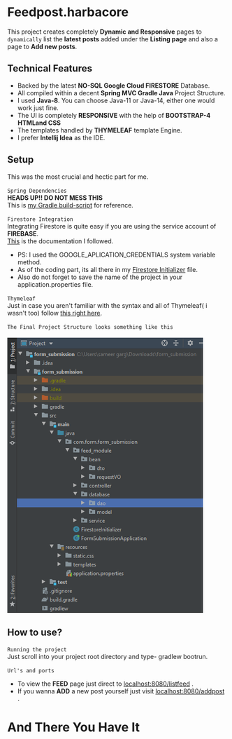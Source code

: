 # Feedpost.harbacore
This project creates  completely **Dynamic and Responsive** pages to `dynamically` list the **latest posts** added under the **Listing page** and also a page to **Add new posts**.

## Technical Features
- Backed by the latest **NO-SQL Google Cloud FIRESTORE** Database.
- All compiled within a decent **Spring MVC Gradle Java** Project Structure.
- I used **Java-8**. You can choose Java-11 or Java-14, either one would work just fine.
- The UI is completely **RESPONSIVE** with the help of **BOOTSTRAP-4 HTMLand CSS**
- The templates handled by **THYMELEAF** template Engine.
- I prefer **Intellij Idea** as the IDE.

## Setup
This was the most crucial and hectic part for me.

`Spring Dependencies`
<br>
**HEADS UP!! DO NOT MESS THIS** 
<br>
This is [my Gradle build-script](https://github.com/sameer-garg/feedpost.harbacore/blob/master/build.gradle) for reference.

`Firestore Integration`
<br>
Integrating Firestore is quite easy if you are using the service account of **FIREBASE**.
<br>
[This](https://firebase.google.com/docs/firestore/quickstart) is the documentation I followed.
- PS: I used the GOOGLE_APLICATION_CREDENTIALS system variable method.
- As of the coding part, its all there in my [Firestore Initializer](https://github.com/sameer-garg/feedpost.harbacore/blob/master/src/main/java/com/form/form_submission/FirestoreInitializer.java) file.
- Also  do not forget to save the name of the project in your application.properties file. 

`Thymeleaf` 
<br>
Just in case you aren't familiar with the syntax and all of Thymeleaf( i wasn't too) follow [this right here](https://www.thymeleaf.org/). 

`The Final Project Structure looks something like this`
<br>
<br>
![Image of Project Structure](https://github.com/sameer-garg/feedpost.harbacore/blob/master/src/main/resources/static/images/Screenshot%20(190).png)



## How to use?
`Running the project`
<br>
Just scroll into your project root directory and type- gradlew bootrun.
 
`Url's and ports`
- To view the **FEED** page just direct to [localhost:8080/listfeed](http://localhost:8080/listfeed) .
- If you wanna **ADD** a new post yourself just visit [localhost:8080/addpost](http://localhost:8080/addpost) .


# **And There You Have It**
